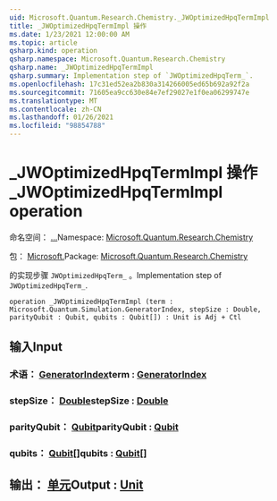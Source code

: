 ```yaml
---
uid: Microsoft.Quantum.Research.Chemistry._JWOptimizedHpqTermImpl
title: _JWOptimizedHpqTermImpl 操作
ms.date: 1/23/2021 12:00:00 AM
ms.topic: article
qsharp.kind: operation
qsharp.namespace: Microsoft.Quantum.Research.Chemistry
qsharp.name: _JWOptimizedHpqTermImpl
qsharp.summary: Implementation step of `JWOptimizedHpqTerm_`.
ms.openlocfilehash: 17c31ed52ea2b830a314266005ed65b692a92f2a
ms.sourcegitcommit: 71605ea9cc630e84e7ef29027e1f0ea06299747e
ms.translationtype: MT
ms.contentlocale: zh-CN
ms.lasthandoff: 01/26/2021
ms.locfileid: "98854788"
---
```

# <a name="_jwoptimizedhpqtermimpl-operation"></a><span data-ttu-id="2d8ff-102">_JWOptimizedHpqTermImpl 操作</span><span class="sxs-lookup"><span data-stu-id="2d8ff-102">_JWOptimizedHpqTermImpl operation</span></span>

<span data-ttu-id="2d8ff-103">命名空间： [...](xref:Microsoft.Quantum.Research.Chemistry)</span><span class="sxs-lookup"><span data-stu-id="2d8ff-103">Namespace: [Microsoft.Quantum.Research.Chemistry](xref:Microsoft.Quantum.Research.Chemistry)</span></span>

<span data-ttu-id="2d8ff-104">包： [Microsoft.](https://nuget.org/packages/Microsoft.Quantum.Research.Chemistry)</span><span class="sxs-lookup"><span data-stu-id="2d8ff-104">Package: [Microsoft.Quantum.Research.Chemistry](https://nuget.org/packages/Microsoft.Quantum.Research.Chemistry)</span></span>


<span data-ttu-id="2d8ff-105">的实现步骤 `JWOptimizedHpqTerm_` 。</span><span class="sxs-lookup"><span data-stu-id="2d8ff-105">Implementation step of `JWOptimizedHpqTerm_`.</span></span>

```qsharp
operation _JWOptimizedHpqTermImpl (term : Microsoft.Quantum.Simulation.GeneratorIndex, stepSize : Double, parityQubit : Qubit, qubits : Qubit[]) : Unit is Adj + Ctl
```


## <a name="input"></a><span data-ttu-id="2d8ff-106">输入</span><span class="sxs-lookup"><span data-stu-id="2d8ff-106">Input</span></span>

### <a name="term--generatorindex"></a><span data-ttu-id="2d8ff-107">术语： [GeneratorIndex](xref:Microsoft.Quantum.Simulation.GeneratorIndex)</span><span class="sxs-lookup"><span data-stu-id="2d8ff-107">term : [GeneratorIndex](xref:Microsoft.Quantum.Simulation.GeneratorIndex)</span></span>




### <a name="stepsize--double"></a><span data-ttu-id="2d8ff-108">stepSize： [Double](xref:microsoft.quantum.lang-ref.double)</span><span class="sxs-lookup"><span data-stu-id="2d8ff-108">stepSize : [Double](xref:microsoft.quantum.lang-ref.double)</span></span>




### <a name="parityqubit--qubit"></a><span data-ttu-id="2d8ff-109">parityQubit： [Qubit](xref:microsoft.quantum.lang-ref.qubit)</span><span class="sxs-lookup"><span data-stu-id="2d8ff-109">parityQubit : [Qubit](xref:microsoft.quantum.lang-ref.qubit)</span></span>




### <a name="qubits--qubit"></a><span data-ttu-id="2d8ff-110">qubits： [Qubit](xref:microsoft.quantum.lang-ref.qubit)[]</span><span class="sxs-lookup"><span data-stu-id="2d8ff-110">qubits : [Qubit](xref:microsoft.quantum.lang-ref.qubit)[]</span></span>





## <a name="output--unit"></a><span data-ttu-id="2d8ff-111">输出： [单元](xref:microsoft.quantum.lang-ref.unit)</span><span class="sxs-lookup"><span data-stu-id="2d8ff-111">Output : [Unit](xref:microsoft.quantum.lang-ref.unit)</span></span>


